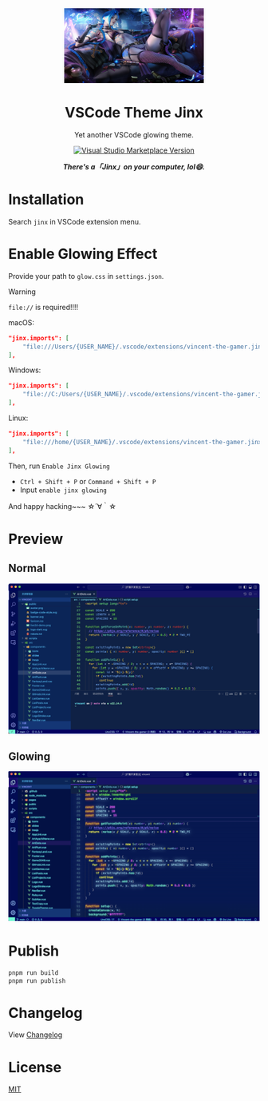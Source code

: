 <div align="center">
    <img src="./.github/jinx.jpg" style="width: 280px; height: 150px;"/>
</div>
<h1 align="center">VSCode Theme Jinx</h1>
<p align="center">Yet another VSCode glowing theme.</p>

<p align="center">
<a href="https://marketplace.visualstudio.com/items?itemName=vincent-the-gamer.jinx" target="__blank"><img src="https://img.shields.io/visual-studio-marketplace/v/vincent-the-gamer.jinx.svg?color=4d9375&amp;label=Marketplace&logo=visual-studio-code" alt="Visual Studio Marketplace Version" /></a>
</p>

<p align="center">
    <b><i>There's a「Jinx」on your computer, lol😄.</i></b>
</p>

# Installation

Search `jinx` in VSCode extension menu.

# Enable Glowing Effect

Provide your path to `glow.css` in `settings.json`.

> [!WARNING]
> `file://` is required!!!!

macOS:

```json
"jinx.imports": [
    "file:///Users/{USER_NAME}/.vscode/extensions/vincent-the-gamer.jinx-{plugin-version}/glow.css"
],
```

Windows: 
```json
"jinx.imports": [
    "file://C:/Users/{USER_NAME}/.vscode/extensions/vincent-the-gamer.jinx-{plugin-version}/glow.css"
],
```

Linux:

```json
"jinx.imports": [
    "file:///home/{USER_NAME}/.vscode/extensions/vincent-the-gamer.jinx-{plugin-version}/glow.css"
],
```

Then, run `Enable Jinx Glowing`

- `Ctrl + Shift + P` or `Command + Shift + P`
- Input `enable jinx glowing`

And happy hacking~~~ ☆´∀｀☆

# Preview

## Normal
![theme](./.github/theme.png)

## Glowing
![glowing](./.github/glowing.png)

# Publish
```shell
pnpm run build
pnpm run publish
```

# Changelog
View [Changelog](./CHANGELOG.md)

# License
[MIT](./LICENSE)
